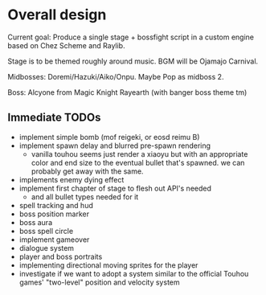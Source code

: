 # Overall design
Current goal: Produce a single stage + bossfight script in a custom engine based on Chez
Scheme and Raylib.

Stage is to be themed roughly around music. BGM will be Ojamajo Carnival.

Midbosses: Doremi/Hazuki/Aiko/Onpu. Maybe Pop as midboss 2.

Boss: Alcyone from Magic Knight Rayearth (with banger boss theme tm)

## Immediate TODOs
* implement simple bomb (mof reigeki, or eosd reimu B)
* implement spawn delay and blurred pre-spawn rendering
  * vanilla touhou seems just render a xiaoyu but with an appropriate color and end size
	to the eventual bullet that's spawned. we can probably get away with the same.
* implements enemy dying effect
* implement first chapter of stage to flesh out API's needed
  * and all bullet types needed for it
* spell tracking and hud
* boss position marker
* boss aura
* boss spell circle
* implement gameover
* dialogue system
* player and boss portraits
* implementing directional moving sprites for the player
* investigate if we want to adopt a system similar to the official Touhou games'
  "two-level" position and velocity system
